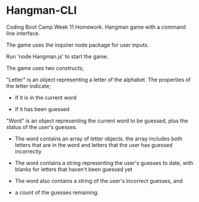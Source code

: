 # Hangman-CLI
Coding Boot Camp Week 11 Homework. Hangman game with a command line interface.

The game uses the inquirer node package for user inputs.

Run 'node Hangman.js' to start the game.

The game uses two constructs;

"Letter" is an object representing a letter of the alphabet. The properties of the letter indicate;

 - if it is in the current word

 - if it has been guessed

"Word" is an object representing the current word to be guessed, plus the status of the user's guesses.

 - The word contains an array of letter objects. the array includes both letters that are in the word and letters that the user has guessed incorrectly

 - The word contains a string representing the user's guesses to date, with blanks for letters that haven't been guessed yet

 - The word also contains a string of the user's incorrect guesses, and

 - a count of the guesses remaining.


